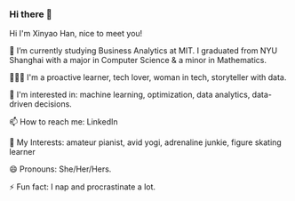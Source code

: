 ### Hi there 👋

<!--
**XinyaoHan/XinyaoHan** is a ✨ _special_ ✨ repository because its `README.md` (this file) appears on your GitHub profile.

Here are some ideas to get you started:

- 🔭 I’m currently working on ...
- 🌱 I’m currently learning ...
- 👯 I’m looking to collaborate on ...
- 🤔 I’m looking for help with ...
- 💬 Ask me about ...
- 📫 How to reach me: ...
- 😄 Pronouns: ...
- ⚡ Fun fact: ...
-->

Hi I'm Xinyao Han, nice to meet you!

:school: I’m currently studying Business Analytics at MIT. I graduated from NYU Shanghai with a major in Computer Science & a minor in Mathematics.

🙋🏻‍♀️ I'm a proactive learner, tech lover, woman in tech, storyteller with data.

🌱 I'm interested in: machine learning, optimization, data analytics, data-driven decisions.

📫 How to reach me: LinkedIn

💛 My Interests: amateur pianist, avid yogi, adrenaline junkie, figure skating learner

😄 Pronouns: She/Her/Hers.

⚡ Fun fact: I nap and procrastinate a lot.
